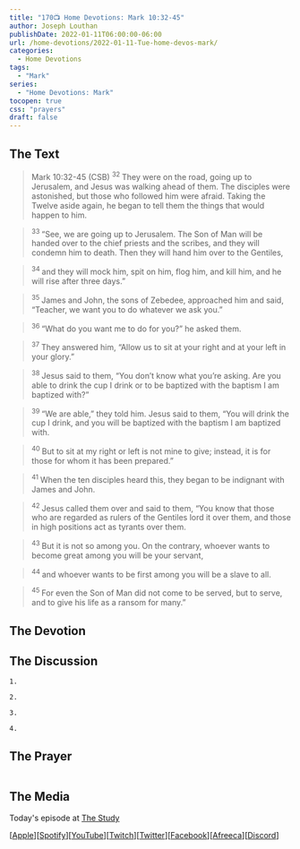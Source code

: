 ```yaml
---
title: "170📺 Home Devotions: Mark 10:32-45"
author: Joseph Louthan
publishDate: 2022-01-11T06:00:00-06:00
url: /home-devotions/2022-01-11-Tue-home-devos-mark/
categories:
  - Home Devotions
tags:
  - "Mark"
series:
  - "Home Devotions: Mark"
tocopen: true
css: "prayers"
draft: false
---
```

## The Text

>Mark 10:32-45 (CSB) 
><sup> 32 </sup> They were on the road, going up to Jerusalem, and Jesus was walking ahead of them. The disciples were astonished, but those who followed him were afraid. Taking the Twelve aside again, he began to tell them the things that would happen to him. 

><sup> 33 </sup> “See, we are going up to Jerusalem. The Son of Man will be handed over to the chief priests and the scribes, and they will condemn him to death. Then they will hand him over to the Gentiles, 

><sup> 34 </sup> and they will mock him, spit on him, flog him, and kill him, and he will rise after three days.” 

><sup> 35 </sup> James and John, the sons of Zebedee, approached him and said, “Teacher, we want you to do whatever we ask you.” 

><sup> 36 </sup> “What do you want me to do for you?” he asked them. 

><sup> 37 </sup> They answered him, “Allow us to sit at your right and at your left in your glory.” 

><sup> 38 </sup> Jesus said to them, “You don’t know what you’re asking. Are you able to drink the cup I drink or to be baptized with the baptism I am baptized with?” 

><sup> 39 </sup> “We are able,” they told him. Jesus said to them, “You will drink the cup I drink, and you will be baptized with the baptism I am baptized with. 

><sup> 40 </sup> But to sit at my right or left is not mine to give; instead, it is for those for whom it has been prepared.” 

><sup> 41 </sup> When the ten disciples heard this, they began to be indignant with James and John. 

><sup> 42 </sup> Jesus called them over and said to them, “You know that those who are regarded as rulers of the Gentiles lord it over them, and those in high positions act as tyrants over them. 

><sup> 43 </sup> But it is not so among you. On the contrary, whoever wants to become great among you will be your servant, 

><sup> 44 </sup> and whoever wants to be first among you will be a slave to all. 

><sup> 45 </sup> For even the Son of Man did not come to be served, but to serve, and to give his life as a ransom for many.” 

## The Devotion



## The Discussion

```text
1. 
```

```text
2. 
```

```text
3. 
```

```text
4. 
```

## The Prayer

<div style='font-variant: small-caps;'>

</div>

```text

```

## The Media

Today's episode at [The Study](http://study.theologic.us/podcast/)

\[[Apple](https://podcasts.apple.com/us/podcast/the-study/id1557102127)\]\[[Spotify](https://open.spotify.com/show/0Xs5qsNvWePyRqcmtOTPkR)\]\[[YouTube](http://youtube.theologic.us)\]\[[Twitch](http://twitch.theologic.us)\]\[[Twitter](https://twitter.com/theologic_us)\]\[[Facebook](https://www.facebook.com/groups/462231051477464)\]\[[Afreeca](https://bj.afreecatv.com/theologicus)\]\[[Discord](http://discord.theologic.us)\]
